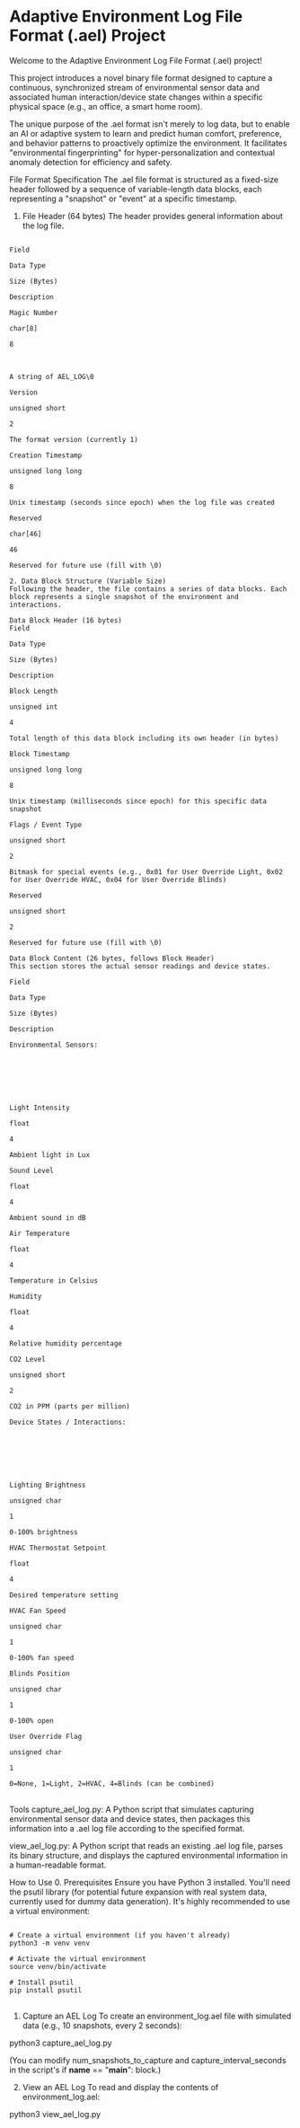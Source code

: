 <h1>Adaptive Environment Log File Format (.ael) Project</h1>
<p>Welcome to the Adaptive Environment Log File Format (.ael) project!</p>

This project introduces a novel binary file format designed to capture a continuous, synchronized stream of environmental sensor data and associated human interaction/device state changes within a specific physical space (e.g., an office, a smart home room).

The unique purpose of the .ael format isn't merely to log data, but to enable an AI or adaptive system to learn and predict human comfort, preference, and behavior patterns to proactively optimize the environment. It facilitates "environmental fingerprinting" for hyper-personalization and contextual anomaly detection for efficiency and safety.

File Format Specification
The .ael file format is structured as a fixed-size header followed by a sequence of variable-length data blocks, each representing a "snapshot" or "event" at a specific timestamp.

1. File Header (64 bytes)
The header provides general information about the log file.
<pre>
<code>
Field

Data Type

Size (Bytes)

Description

Magic Number

char[8]

8
</code>
</pre>
<pre>
<code>
A string of AEL_LOG\0

Version

unsigned short

2

The format version (currently 1)

Creation Timestamp

unsigned long long

8

Unix timestamp (seconds since epoch) when the log file was created

Reserved

char[46]

46

Reserved for future use (fill with \0)

2. Data Block Structure (Variable Size)
Following the header, the file contains a series of data blocks. Each block represents a single snapshot of the environment and interactions.

Data Block Header (16 bytes)
Field

Data Type

Size (Bytes)

Description

Block Length

unsigned int

4

Total length of this data block including its own header (in bytes)

Block Timestamp

unsigned long long

8

Unix timestamp (milliseconds since epoch) for this specific data snapshot

Flags / Event Type

unsigned short

2

Bitmask for special events (e.g., 0x01 for User Override Light, 0x02 for User Override HVAC, 0x04 for User Override Blinds)

Reserved

unsigned short

2

Reserved for future use (fill with \0)

Data Block Content (26 bytes, follows Block Header)
This section stores the actual sensor readings and device states.

Field

Data Type

Size (Bytes)

Description

Environmental Sensors:







Light Intensity

float

4

Ambient light in Lux

Sound Level

float

4

Ambient sound in dB

Air Temperature

float

4

Temperature in Celsius

Humidity

float

4

Relative humidity percentage

CO2 Level

unsigned short

2

CO2 in PPM (parts per million)

Device States / Interactions:







Lighting Brightness

unsigned char

1

0-100% brightness

HVAC Thermostat Setpoint

float

4

Desired temperature setting

HVAC Fan Speed

unsigned char

1

0-100% fan speed

Blinds Position

unsigned char

1

0-100% open

User Override Flag

unsigned char

1

0=None, 1=Light, 2=HVAC, 4=Blinds (can be combined)
</code>
</pre>

Tools
capture_ael_log.py: A Python script that simulates capturing environmental sensor data and device states, then packages this information into a .ael log file according to the specified format.

view_ael_log.py: A Python script that reads an existing .ael log file, parses its binary structure, and displays the captured environmental information in a human-readable format.

How to Use
0. Prerequisites
Ensure you have Python 3 installed. You'll need the psutil library (for potential future expansion with real system data, currently used for dummy data generation). It's highly recommended to use a virtual environment:
<pre>
<code>
# Create a virtual environment (if you haven't already)
python3 -m venv venv

# Activate the virtual environment
source venv/bin/activate

# Install psutil
pip install psutil
</code>
</pre>



1. Capture an AEL Log
To create an environment_log.ael file with simulated data (e.g., 10 snapshots, every 2 seconds):

python3 capture_ael_log.py



(You can modify num_snapshots_to_capture and capture_interval_seconds in the script's if __name__ == "__main__": block.)

2. View an AEL Log
To read and display the contents of environment_log.ael:

python3 view_ael_log.py
